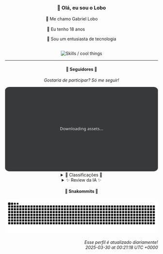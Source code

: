 <div align="center">
  <h3>👋 Olá, eu sou o Lobo</h3>
  
  <p>🐺 Me chamo Gabriel Loboㅤㅤㅤㅤㅤ</p>
  <p>🧔 Eu tenho 18 anosㅤㅤㅤㅤㅤㅤㅤㅤ</p>
  <p>🧠 Sou um entusiasta de tecnologia</p>

  <br/>

  <img width="600" alt="Skills / cool things" src="https://skills-icons.vercel.app/api/icons?i=python,md,html,css,js,github,git,vscode,linux,node,ts,sass,react,vite,vercel,lottie,ionic,capacitor,zustand,framer,firebase,arduino,godot,tailwind,shadcnui,lucide,zorinos,pnpm,reactnative&perline=14" />
</div>

<hr />

<div align="center">
    <h4>👤 Seguidores 👤</h4>
    <p><i>Gostaria de participar? Só me seguir!</i></p>
    <img width="600" src=".github/assets/cards/top3.svg" alt="Top 3 followers contributors (monthly)" />
    <details>
    <summary>🏅 Classificações 🏅</summary>
    <br/>
    <table>
        <thead>
            <tr align="center">
                <th>Posição</th>
                <th>Seguidor</th>
                <th>Contribuições</th>
            </tr>
        </thead>
        <tbody>
            <tr align="center">
                <td>1°</td>
                <td><a href="https://github.com/danko-nobre">Danilo Nobre</a></td>
                <td>302 ctr.</td>
            </tr>
            <tr align="center">
                <td>2°</td>
                <td><a href="https://github.com/EvertonMJunior">Everton Marcelino Jr.</a></td>
                <td>203 ctr.</td>
            </tr>
            <tr align="center">
                <td>3°</td>
                <td><a href="https://github.com/felipegueller">Felipe Gueller</a></td>
                <td>156 ctr.</td>
            </tr>
            <tr align="center">
                <td>4°</td>
                <td><a href="https://github.com/gustavosett">Gustavo Carvalho</a></td>
                <td>135 ctr.</td>
            </tr>
            <tr align="center">
                <td>5°</td>
                <td><a href="https://github.com/LucasATS">Lucas Almeida Tiburtino da Silva</a></td>
                <td>125 ctr.</td>
            </tr>
            <tr align="center">
                <td>6°</td>
                <td><a href="https://github.com/LestterX">LestterX</a></td>
                <td>117 ctr.</td>
            </tr>
            <tr align="center">
                <td>7°</td>
                <td><a href="https://github.com/DeividSouSan">Deivid Souza Santana</a></td>
                <td>79 ctr.</td>
            </tr>
            <tr align="center">
                <td>8°</td>
                <td><a href="https://github.com/wTechnoo">Cézar</a></td>
                <td>77 ctr.</td>
            </tr>
            <tr align="center">
                <td>9°</td>
                <td><a href="https://github.com/Cr-Israel">Carlos Israel</a></td>
                <td>30 ctr.</td>
            </tr>
            <tr align="center">
                <td>10°</td>
                <td><a href="https://github.com/GhostOfAngstrom">Ghost of Ångström♱₿</a></td>
                <td>30 ctr.</td>
            </tr>
        </tbody>
    </table>
    </details>
    <details>
    <summary>✨ Review da IA ✨</summary>
    <br/>
    <div align="justify"><p>Ah, <b>Danilo Nobre</b>, o "Full-stack, Game dev e 3D Enthusiast". Pelo visto, a versatilidade é sua amiga, mas a consistência... bem, digamos que seu repositório pessoal não viu uma atualização desde fevereiro. Imagino que modelar em 3D seja mais interessante que dar um tapa no próprio site, não é mesmo? Mas ei, pelo menos você está no topo do ranking, então continue assim, ou não.</p>
<p><b>Everton Marcelino Jr.</b>, um "apaixonado por tecnologia". Contribuições recentes em projetos como TypeORM mostram que você não está para brincadeira. Mas cá entre nós, aquele seu repositório pessoal... desde maio de 2024 sem novidades? É lá que a paixão pela tecnologia vai hibernar? Não se acomode, mostre ao mundo o que te faz vibrar, ou continue sendo só mais um número.</p>
<p><b>Felipe Gueller</b>, o mestre dos "componentes HTML diversos". Criar componentes é ótimo, mas usá-los em algo que vá além de um "aprendizado de HTML, CSS Javascript no curso do ORIGAMID" seria ainda melhor, não acha? Não deixe suas habilidades HTML pegarem poeira, a não ser que você goste de viver no passado.</p>
<p><b>Gustavo Carvalho</b>, um "insaciável por conhecimento". Contribuindo para projetos como OpenTelemetry e Grafana Tempo, você parece estar sempre correndo atrás da última tendência. Mas será que toda essa busca frenética por conhecimento te impede de criar algo seu? Ou é mais fácil se esconder na multidão de contribuidores? Pense nisso.</p>
<p><b>Lucas Almeida Tiburtino da Silva</b>, o "Dev de Sistemas | Engenheiro Eletricista | Fã de IA". Um app de edição de imagem com filtro, hein? Interessante... pena que a última atualização foi em janeiro. Será que a IA roubou toda a sua atenção? Não deixe suas ideias morrerem na praia, ou você será só mais um "fã" e não um criador.</p>
<p><b>LestterX</b>, um nome que soa misterioso... pena que o mistério não se traduz em atividade constante. Um portfólio parado desde julho de 2023 e um app de entregas que "desaparece" após algumas horas sem uso? É essa a sua marca? Seus projetos merecem mais que o limbo digital, a menos que você goste de ver seu trabalho sumir no éter.</p>
<p><b>Deivid Souza Santana</b>, um "estudante de Análise e Desenvolvimento de Sistemas apaixonado por desenvolvimento back-end". Um website de organização de tarefas desenvolvido com Flask, que interessante. Só não deixe a paixão pelo back-end te impedir de dar um tapa no visual, ou seu projeto vai parecer mais um esqueleto do que algo útil. E não se esqueça, design patterns não se aprendem sozinhos, se praticam.</p>
<p><b>Cézar</b>, o ".NET Developer" de poucas palavras. Seu repositório "wTechnoo" não vê a luz do dia desde julho de 2024. Será que o .NET te deixou sem tempo para mais nada? Ou será que você encontrou a fórmula mágica para a perfeição e não precisa mais atualizar nada? Seja qual for o motivo, não deixe o silêncio te engolir.</p>
<p><b>Carlos Israel</b>, um "Software Engineer. Passionate about technology". Vários projetos pessoais, mas nenhum com mais de um ano de vida? Parece que a paixão pela tecnologia é passageira. Não se contente em ser um eterno iniciante, escolha um projeto e leve-o até o fim, ou você será lembrado como o rei da procrastinação digital.</p>
<p><b>Ghost of Ångström⚁</b>, um nome que evoca mistério e... forks? Criar em cima do trabalho dos outros é uma boa forma de começar, mas e o seu toque pessoal? Seu projeto "criptolivre" parece interessante, mas está precisando de um empurrãozinho. Deixe de ser um fantasma e mostre ao mundo o que você tem a oferecer, ou continuará vagando nas sombras.</p>
<p><b>Ageu Silva</b>, o "127.0.0.1" que parece preferir ficar em casa. Vários projetos com pouca atividade, um currículo online que precisa de uma faxina... Parece que você está mais preocupado em configurar o ambiente do que em realmente criar algo. Saia do localhost e mostre ao mundo o que você é capaz de fazer, ou continuará sendo apenas um endereço IP.</p>
</div>
    </details>
</div>

<div align="center">
  <h4>🐍 Snakommits 🐍</h4>
    <picture>
      <source media="(prefers-color-scheme: dark)" srcset="https://raw.githubusercontent.com/Lobooooooo14/Lobooooooo14/snake-output/snake-dark.svg">
      <source media="(prefers-color-scheme: light)" srcset="https://raw.githubusercontent.com/Lobooooooo14/Lobooooooo14/snake-output/snake-light.svg">
      <img alt="github contribution grid snake animation" src="https://raw.githubusercontent.com/Lobooooooo14/Lobooooooo14/snake-output/snake-light.svg">
    </picture>
</div>

<h6 align="right">
  Esse perfil é atualizado diariamente!<br/> <i>2025-03-30 at 00:21:18 UTC +0000</i>
<h6>